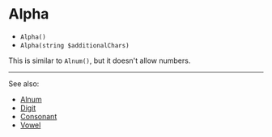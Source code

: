 # Alpha

- `Alpha()`
- `Alpha(string $additionalChars)`

This is similar to `Alnum()`, but it doesn't allow numbers.

***
See also:

  * [Alnum](Alnum.md)
  * [Digit](Digit.md)
  * [Consonant](Consonant.md)
  * [Vowel](Vowel.md)

